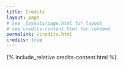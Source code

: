 ```yaml
---
title: Credits
layout: page
# see _layouts/page.html for layout
# see credits-content.html for content
permalink: /credits.html
credits: true
---
```


{% include_relative credits-content.html %}